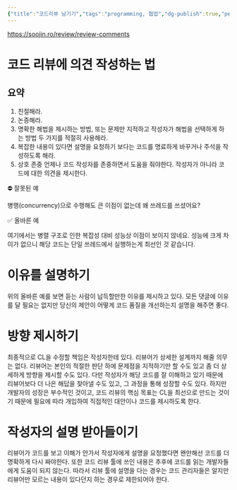 ```yaml
---
{"title":"코드리뷰 남기기","tags":"programming, 협업","dg-publish":true,"permalink":"/computer-science/code-review/","dgPassFrontmatter":true}
---
```



https://soojin.ro/review/review-comments

# 코드 리뷰에 의견 작성하는 법
## 요약
1. 친절해라.
2. 논증해라.
3. 명확한 해법을 제시하는 방법, 또는 문제만 지적하고 작성자가 해법을 선택하게 하는 방법 두 가지를 적절히 사용해라.
4. 복잡한 내용이 있다면 설명을 요청하기 보다는 코드를 명료하게 바꾸거나 주석을 작성하도록 해라.
5. 상호 존중
	언제나 코드 작성자를 존중하면서 도움을 줘야한다. 작성자가 아니라 코드에 대한 의견을 제시한다.

⛔️ 잘못된 예

병행(concurrency)으로 수행해도 큰 이점이 없는데 왜 쓰레드를 쓰셨어요?

✅ 올바른 예

여기에서는 병렬 구조로 인한 복잡성 대비 성능상 이점이 보이지 않네요. 성능에 크게 차이가 없으니 해당 코드는 단일 쓰레드에서 실행하는게 최선인 것 같습니다.

# 이유를 설명하기
위의 올바른 예를 보면 듣는 사람이 납득할만한 이유를 제시하고 있다. 모든 댓글에 이유를 달 필요는 없지만 당신의 제안이 어떻게 코드 품질을 개선하는지 설명을 해주면 좋다.

# 방향 제시하기
최종적으로 CL을 수정할 책임은 작성자한테 있다. 리뷰어가 상세한 설계까지 해줄 의무는 없다. 리뷰어는 본인의 적절한 판단 하에 문제점을 지적하기만 할 수도 있고 좀 더 상세하게 방향을 제시할 수도 있다. 다만 작성자가 해당 코드를 잘 이해하고 있기 때문에 리뷰어보다 더 나은 해답을 찾아낼 수도 있고, 그 과정을 통해 성장할 수도 있다. 하지만 개발자의 성장은 부수적인 것이고, 코드 리뷰의 핵심 목표는 CL을 최선으로 만드는 것이기 때문에 필요에 따라 개입하여 직접적인 대안이나 코드를 제시하도록 한다.

# 작성자의 설명 받아들이기
리뷰어가 코드를 보고 이해가 안가서 작성자에게 설명을 요청했다면 왠만해선 코드를 더 명확하게 다시 짜야한다. 또한 코드 리뷰 툴에 쓰인 내용은 추후에 코드를 읽는 개발자들에게 도움이 되지 않는다. 따라서 리뷰 툴에 설명을 다는 경우는 코드 관리자들은 알지만 리뷰어만 모르는 내용이 있다던지 하는 경우로 제한되어야 한다.
